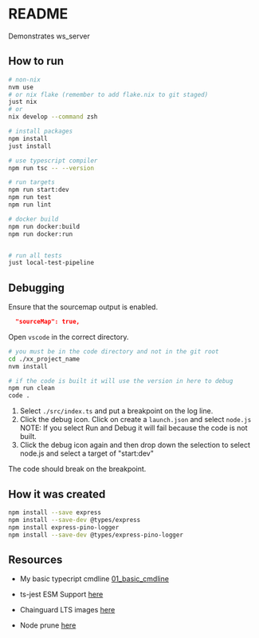 # README

Demonstrates ws_server

## How to run

```sh
# non-nix
nvm use
# or nix flake (remember to add flake.nix to git staged)
just nix 
# or
nix develop --command zsh

# install packages
npm install
just install

# use typescript compiler
npm run tsc -- --version  

# run targets
npm run start:dev
npm run test
npm run lint

# docker build
npm run docker:build
npm run docker:run


# run all tests
just local-test-pipeline
```

## Debugging

Ensure that the sourcemap output is enabled.  

```json
  "sourceMap": true,  
```

Open `vscode` in the correct directory.  

```sh
# you must be in the code directory and not in the git root
cd ./xx_project_name
nvm install

# if the code is built it will use the version in here to debug
npm run clean
code .
```

1. Select `./src/index.ts` and put a breakpoint on the log line.  
2. Click the debug icon. Click on create a `launch.json` and select `node.js` NOTE: If you select Run and Debug it will fail because the code is not built.  
3. Click the debug icon again and then drop down the selection to select node.js and select a target of "start:dev"

The code should break on the breakpoint.  

## How it was created

```sh
npm install --save express 
npm install --save-dev @types/express
npm install express-pino-logger
npm install --save-dev @types/express-pino-logger
```

## Resources

* My basic typecript cmdline [01_basic_cmdline](https://github.com/chrisguest75/typescript_examples/tree/master/01_basic_cmdline)
* ts-jest ESM Support [here](https://kulshekhar.github.io/ts-jest/docs/guides/esm-support/#support-mts-extension)  

* Chainguard LTS images [here](https://images.chainguard.dev/directory/image/node-lts/versions)
* Node prune [here](https://github.com/tj/node-prune/tree/master)  
